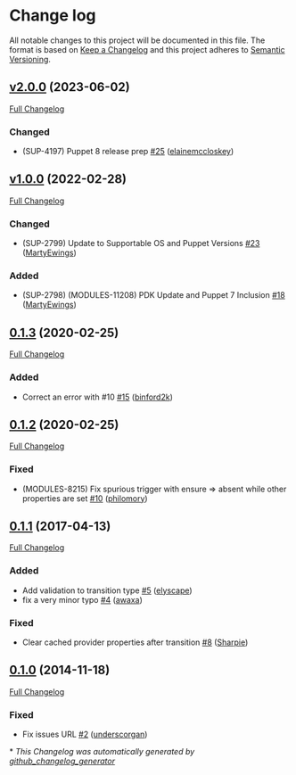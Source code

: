 # Change log

All notable changes to this project will be documented in this file. The format is based on [Keep a Changelog](http://keepachangelog.com/en/1.0.0/) and this project adheres to [Semantic Versioning](http://semver.org).

## [v2.0.0](https://github.com/puppetlabs/puppetlabs-transition/tree/v2.0.0) (2023-06-02)

[Full Changelog](https://github.com/puppetlabs/puppetlabs-transition/compare/v1.0.0...v2.0.0)

### Changed

- \(SUP-4197\) Puppet 8 release prep [\#25](https://github.com/puppetlabs/puppetlabs-transition/pull/25) ([elainemccloskey](https://github.com/elainemccloskey))

## [v1.0.0](https://github.com/puppetlabs/puppetlabs-transition/tree/v1.0.0) (2022-02-28)

[Full Changelog](https://github.com/puppetlabs/puppetlabs-transition/compare/0.1.3...v1.0.0)

### Changed

- \(SUP-2799\) Update to Supportable OS and Puppet Versions [\#23](https://github.com/puppetlabs/puppetlabs-transition/pull/23) ([MartyEwings](https://github.com/MartyEwings))

### Added

- \(SUP-2798\) \(MODULES-11208\) PDK Update and Puppet 7 Inclusion [\#18](https://github.com/puppetlabs/puppetlabs-transition/pull/18) ([MartyEwings](https://github.com/MartyEwings))

## [0.1.3](https://github.com/puppetlabs/puppetlabs-transition/tree/0.1.3) (2020-02-25)

[Full Changelog](https://github.com/puppetlabs/puppetlabs-transition/compare/0.1.2...0.1.3)

### Added

- Correct an error with \#10 [\#15](https://github.com/puppetlabs/puppetlabs-transition/pull/15) ([binford2k](https://github.com/binford2k))

## [0.1.2](https://github.com/puppetlabs/puppetlabs-transition/tree/0.1.2) (2020-02-25)

[Full Changelog](https://github.com/puppetlabs/puppetlabs-transition/compare/0.1.1...0.1.2)

### Fixed

- \(MODULES-8215\) Fix spurious trigger with ensure =\> absent while other properties are set [\#10](https://github.com/puppetlabs/puppetlabs-transition/pull/10) ([philomory](https://github.com/philomory))

## [0.1.1](https://github.com/puppetlabs/puppetlabs-transition/tree/0.1.1) (2017-04-13)

[Full Changelog](https://github.com/puppetlabs/puppetlabs-transition/compare/0.1.0...0.1.1)

### Added

- Add validation to transition type [\#5](https://github.com/puppetlabs/puppetlabs-transition/pull/5) ([elyscape](https://github.com/elyscape))
- fix a very minor typo [\#4](https://github.com/puppetlabs/puppetlabs-transition/pull/4) ([awaxa](https://github.com/awaxa))

### Fixed

- Clear cached provider properties after transition [\#8](https://github.com/puppetlabs/puppetlabs-transition/pull/8) ([Sharpie](https://github.com/Sharpie))

## [0.1.0](https://github.com/puppetlabs/puppetlabs-transition/tree/0.1.0) (2014-11-18)

[Full Changelog](https://github.com/puppetlabs/puppetlabs-transition/compare/1d08a765232c701d0bc5ec124f12998300af30dc...0.1.0)

### Fixed

- Fix issues URL [\#2](https://github.com/puppetlabs/puppetlabs-transition/pull/2) ([underscorgan](https://github.com/underscorgan))



\* *This Changelog was automatically generated by [github_changelog_generator](https://github.com/github-changelog-generator/github-changelog-generator)*
